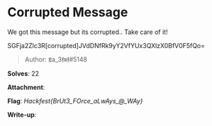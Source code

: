 # Corrupted Message

We got this message but its corrupted..
Take care of it!

SGFja2Zlc3R[corrupted]JVdDNfRk9yY2VfYUx3QXlzX0BfV0F5fQo=
> Author: 𝕷a_3𝖋𝖚𝖋#5148

**Solves**: 22

**Attachment**:

**Flag**:  *Hackfest{BrUt3_FOrce_aLwAys_@_WAy}*

**Write-up**:
